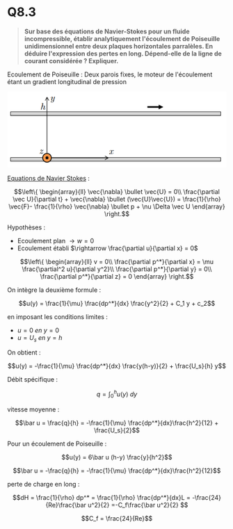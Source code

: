 # Q8.3

> **Sur base des équations de Navier-Stokes pour un fluide incompressible, établir analytiquement l'écoulement de Poiseuille unidimensionnel entre deux plaques horizontales parralèles. En déduire l'expression des pertes en long. Dépend-elle de la ligne de courant considérée ? Expliquer.**

Ecoulement de Poiseuille : Deux parois fixes, le moteur de l'écoulement étant un gradient longitudinal de pression

![](attachments/Pasted%20image%2020230525095818.png)

[Equations de Navier Stokes](../Notion/Equations%20de%20Navier%20Stokes.md) : 

$$\left\{
     \begin{array}{ll}
		\vec{\nabla} \bullet \vec{U} = 0\\
	     \frac{\partial \vec U}{\partial t} + \vec{\nabla} \bullet (\vec{U}\vec{U}) = \frac{1}{\rho} \vec{F}- \frac{1}{\rho} \vec{\nabla} \bullet p + \nu \Delta \vec U
     \end{array}
\right.$$

Hypothèses :
- Ecoulement plan $\rightarrow w=0$
- Ecoulement établi $\rightarrow \frac{\partial u}{\partial x} = 0$

$$\left\{
     \begin{array}{ll}
		v = 0\\
	     \frac{\partial p^*}{\partial x} = \mu \frac{\partial^2 u}{\partial y^2}\\
	     \frac{\partial p^*}{\partial y} = 0\\
	     \frac{\partial p^*}{\partial z} = 0
     \end{array}
\right.$$

On intègre la deuxième formule :

$$u(y) = \frac{1}{\mu} \frac{dp^*}{dx} \frac{y^2}{2} + C_1 y + c_2$$

en imposant les conditions limites :
- $u=0 \ en \ y=0$
- $u=U_s \ en \ y=h$

On obtient :

$$u(y) = -\frac{1}{\mu} \frac{dp^*}{dx} \frac{y(h-y)}{2} + \frac{U_s}{h} y$$

Débit spécifique :

$$q = \int_0^h{u(y) \ dy}$$

vitesse moyenne :

$$\bar u = \frac{q}{h} = -\frac{1}{\mu} \frac{dp^*}{dx}\frac{h^2}{12} + \frac{U_s}{2}$$

Pour un écoulement de Poiseuille :

$$u(y) = 6\bar u (h-y) \frac{y}{h^2}$$

$$\bar u = -\frac{q}{h} = -\frac{1}{\mu} \frac{dp^*}{dx}\frac{h^2}{12}$$

perte de charge en long :

$$dH = \frac{1}{\rho} dp^* = \frac{1}{\rho} \frac{dp^*}{dx}L = -\frac{24}{Re}\frac{\bar u^2}{2} =-C_f\frac{\bar u^2}{2} $$

$$C_f = \frac{24}{Re}$$
